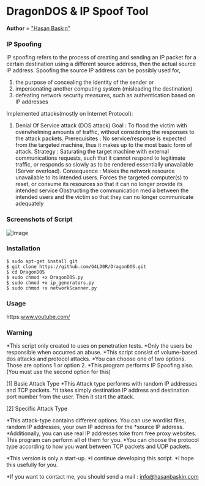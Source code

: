 # DragonDOS & IP Spoof Tool

**Author** = ["Hasan Baskın"](https://www.hasanbaskin.com/)

### IP Spoofing 

IP spoofing refers to the process of creating and sending an IP packet for a certain destination using a different source address, then the actual source IP address.
Spoofing the source IP address can be possibly used for,
1. the purpose of concealing the identity of the sender or
2. impersonating another computing system (misleading the destination)
3. defeating network security measures, such as authentication based on IP addresses

Implemented attacks(mostly on Internet Protocol):

1. Denial Of Service attack (DOS attack)
   Goal          : To flood the victim with overwhelming amounts of traffic, without considering the responses to the attack packets.
   Prerequisites : No service/response is expected from the targeted machine, thus it makes up to the most basic form of attack.
   Strategy      : Saturating the target machine with external communications requests, such that it cannot respond to legitimate traffic, or 		   	           responds so slowly as to be rendered essentially unavailable (Server overload).
   Consequence   : Makes the network resource unavailable to its intended users.
                   Forces the targeted computer(s) to reset, or consume its resources so that it can no longer provide its intended service 		 	                Obstructing the communication media between the intended users and the victim so that they can no longer communicate adequately
                   



### Screenshots of Script

![Image](https://i.ibb.co/tsh0wTx/dos.png)


### Installation

`$ sudo apt-get install git`<br />
`$ git clone https://github.com/G4LD0R/DragonDOS.git`<br />
`$ cd DragonDOS`<br />
`$ sudo chmod +x DragonDOS.py` <br />
`$ sudo chmod +x ip_generators.py`<br />
`$ sudo chmod +x networkScanner.py`<br />


### Usage

https:www.youtube.com/


### Warning

*This script only created to uses on penetration tests. 
*Only the users be responsible when occurred an abuse.
*This script consist of volume-based dos attacks and protocol attacks.
*You can choose one of two options. Those are options 1 or option 2.
*This program performs IP Spoofing also. (You must use the second option for this)

[1] Basic Attack Type 
*This Attack type performs with random IP addresses and TCP packets. 
*it takes simply destination IP address and destination port number from the user. Then it start the attack.

[2] Specific Attack Type

*This attack-type contains different options. You can use wordlist files, random IP addresses, your own IP address for the *source IP address. 
*Additionally, you can use real IP addresses toke from free proxy websites. This program can perform all of them for you.
*You can choose the protocol type according to how you want between TCP packets and UDP packets.

*This version is only a start-up.
*I continue developing this script.
*I hope this usefully for you.

*If you want to contact me, you should send a mail : info@hasanbaskin.com 
